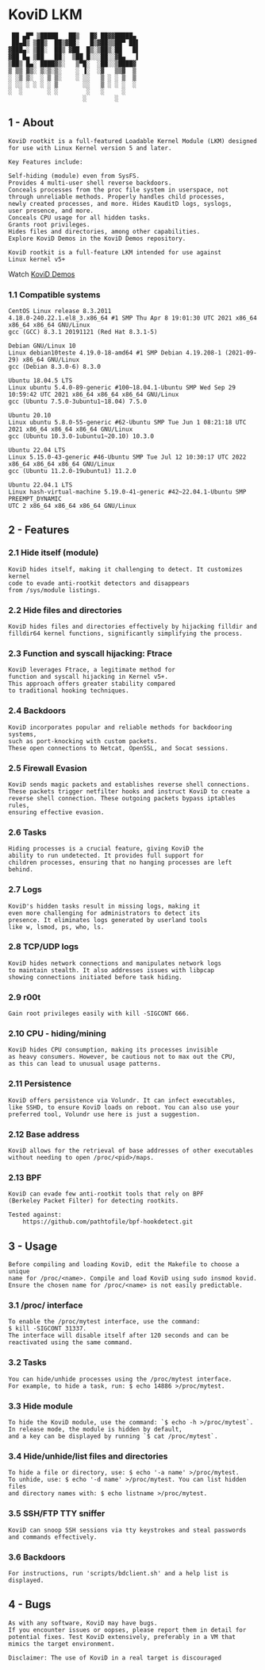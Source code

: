 # KoviD LKM

     ██ ▄█▀ ▒█████   ██▒   █▓ ██▓▓█████▄
     ██▄█▒ ▒██▒  ██▒▓██░   █▒▓██▒▒██▀ ██▌
    ▓███▄░ ▒██░  ██▒ ▓██  █▒░▒██▒░██   █▌
    ▓██ █▄ ▒██   ██░  ▒██ █░░░██░░▓█▄   ▌
    ▒██▒ █▄░ ████▓▒░   ▒▀█░  ░██░░▒████▓
    ▒ ▒▒ ▓▒░ ▒░▒░▒░    ░ ▐░  ░▓   ▒▒▓  ▒
    ░ ░▒ ▒░  ░ ▒ ▒░    ░ ░░   ▒ ░ ░ ▒  ▒
    ░ ░░ ░ ░ ░ ░ ▒       ░░   ▒ ░ ░ ░  ░
    ░  ░       ░ ░        ░   ░     ░
                         ░        ░

## 1 - About

    KoviD rootkit is a full-featured Loadable Kernel Module (LKM) designed
    for use with Linux Kernel version 5 and later.

    Key Features include:

    Self-hiding (module) even from SysFS.
    Provides 4 multi-user shell reverse backdoors.
    Conceals processes from the proc file system in userspace, not
    through unreliable methods. Properly handles child processes,
    newly created processes, and more. Hides KauditD logs, syslogs,
    user presence, and more.
    Conceals CPU usage for all hidden tasks.
    Grants root privileges.
    Hides files and directories, among other capabilities.
    Explore KoviD Demos in the KoviD Demos repository.

    KoviD rootkit is a full-feature LKM intended for use against
    Linux kernel v5+

Watch [KoviD Demos](https://github.com/carloslack/kv-demos/tree/master)

### 1.1 Compatible systems

    CentOS Linux release 8.3.2011
    4.18.0-240.22.1.el8_3.x86_64 #1 SMP Thu Apr 8 19:01:30 UTC 2021 x86_64 x86_64 x86_64 GNU/Linux
    gcc (GCC) 8.3.1 20191121 (Red Hat 8.3.1-5)

    Debian GNU/Linux 10
    Linux debian10teste 4.19.0-18-amd64 #1 SMP Debian 4.19.208-1 (2021-09-29) x86_64 GNU/Linux
    gcc (Debian 8.3.0-6) 8.3.0

    Ubuntu 18.04.5 LTS
    Linux ubuntu 5.4.0-89-generic #100~18.04.1-Ubuntu SMP Wed Sep 29 10:59:42 UTC 2021 x86_64 x86_64 x86_64 GNU/Linux
    gcc (Ubuntu 7.5.0-3ubuntu1~18.04) 7.5.0

    Ubuntu 20.10
    Linux ubuntu 5.8.0-55-generic #62-Ubuntu SMP Tue Jun 1 08:21:18 UTC 2021 x86_64 x86_64 x86_64 GNU/Linux
    gcc (Ubuntu 10.3.0-1ubuntu1~20.10) 10.3.0

    Ubuntu 22.04 LTS
    Linux 5.15.0-43-generic #46-Ubuntu SMP Tue Jul 12 10:30:17 UTC 2022 x86_64 x86_64 x86_64 GNU/Linux
    gcc (Ubuntu 11.2.0-19ubuntu1) 11.2.0

    Ubuntu 22.04.1 LTS
    Linux hash-virtual-machine 5.19.0-41-generic #42~22.04.1-Ubuntu SMP PREEMPT_DYNAMIC
    UTC 2 x86_64 x86_64 x86_64 GNU/Linux

## 2 - Features

### 2.1 Hide itself (module)

    KoviD hides itself, making it challenging to detect. It customizes kernel
    code to evade anti-rootkit detectors and disappears
    from /sys/module listings.

### 2.2 Hide files and directories

    KoviD hides files and directories effectively by hijacking filldir and
    filldir64 kernel functions, significantly simplifying the process.

### 2.3 Function and syscall hijacking: Ftrace

    KoviD leverages Ftrace, a legitimate method for
    function and syscall hijacking in Kernel v5+.
    This approach offers greater stability compared
    to traditional hooking techniques.

### 2.4 Backdoors

    KoviD incorporates popular and reliable methods for backdooring systems,
    such as port-knocking with custom packets.
    These open connections to Netcat, OpenSSL, and Socat sessions.

### 2.5 Firewall Evasion

    KoviD sends magic packets and establishes reverse shell connections.
    These packets trigger netfilter hooks and instruct KoviD to create a
    reverse shell connection. These outgoing packets bypass iptables rules,
    ensuring effective evasion.

### 2.6 Tasks

    Hiding processes is a crucial feature, giving KoviD the
    ability to run undetected. It provides full support for
    children processes, ensuring that no hanging processes are left behind.

### 2.7 Logs

    KoviD's hidden tasks result in missing logs, making it
    even more challenging for administrators to detect its
    presence. It eliminates logs generated by userland tools
    like w, lsmod, ps, who, ls.

### 2.8 TCP/UDP logs

    KoviD hides network connections and manipulates network logs
    to maintain stealth. It also addresses issues with libpcap
    showing connections initiated before task hiding.

### 2.9 r00t

    Gain root privileges easily with kill -SIGCONT 666.

### 2.10 CPU - hiding/mining

    KoviD hides CPU consumption, making its processes invisible
    as heavy consumers. However, be cautious not to max out the CPU,
    as this can lead to unusual usage patterns.

### 2.11 Persistence

    KoviD offers persistence via Volundr. It can infect executables,
    like SSHD, to ensure KoviD loads on reboot. You can also use your
    preferred tool, Volundr use here is just a suggestion.

### 2.12 Base address

    KoviD allows for the retrieval of base addresses of other executables
    without needing to open /proc/<pid>/maps.

### 2.13 BPF

    KoviD can evade few anti-rootkit tools that rely on BPF
    (Berkeley Packet Filter) for detecting rootkits.

    Tested against:
        https://github.com/pathtofile/bpf-hookdetect.git

## 3 - Usage

    Before compiling and loading KoviD, edit the Makefile to choose a unique
    name for /proc/<name>. Compile and load KoviD using sudo insmod kovid.
    Ensure the chosen name for /proc/<name> is not easily predictable.

### 3.1 /proc/<name> interface

    To enable the /proc/mytest interface, use the command:
    $ kill -SIGCONT 31337.
    The interface will disable itself after 120 seconds and can be
    reactivated using the same command.

### 3.2 Tasks

    You can hide/unhide processes using the /proc/mytest interface.
    For example, to hide a task, run: $ echo 14886 >/proc/mytest.

### 3.3 Hide module

    To hide the KoviD module, use the command: `$ echo -h >/proc/mytest`.
    In release mode, the module is hidden by default,
    and a key can be displayed by running `$ cat /proc/mytest`.

### 3.4 Hide/unhide/list files and directories

    To hide a file or directory, use: $ echo '-a name' >/proc/mytest.
    To unhide, use: $ echo '-d name' >/proc/mytest. You can list hidden files
    and directory names with: $ echo listname >/proc/mytest.

### 3.5 SSH/FTP TTY sniffer

    KoviD can snoop SSH sessions via tty keystrokes and steal passwords
    and commands effectively.

### 3.6 Backdoors

    For instructions, run 'scripts/bdclient.sh' and a help list is displayed.

## 4 - Bugs

    As with any software, KoviD may have bugs.
    If you encounter issues or oopses, please report them in detail for
    potential fixes. Test KoviD extensively, preferably in a VM that
    mimics the target environment.

    Disclaimer: The use of KoviD in a real target is discouraged


